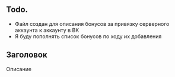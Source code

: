 ## Todo.
* Файл создан для описания бонусов за привязку серверного аккаунта к аккаунту в ВК
* Я буду пополнять список бонусов по ходу их добавления

## Заголовок
Описание
